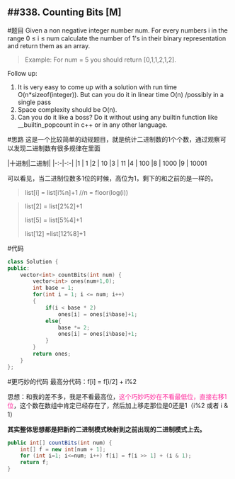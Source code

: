 ##338. Counting Bits [M]
---

#题目
Given a non negative integer number num. For every numbers i in the range 0 ≤ i ≤ num calculate the number of 1's in their binary representation and return them as an array.

>Example:
For num = 5 you should return [0,1,1,2,1,2].

Follow up:
1. It is very easy to come up with a solution with run time O(n*sizeof(integer)). But can you do it in linear time O(n) /possibly in a single pass
2. Space complexity should be O(n).
3. Can you do it like a boss? Do it without using any builtin function like __builtin_popcount in c++ or in any other language.


#思路
这是一个比较简单的动规题目，就是统计二进制数的1个个数，通过观察可以发现二进制数有很多规律在里面

|十进制|二进制|
|-:-|-:-|
|1 |  1
|2  | 10
|3  | 11
|4  | 100
|8  |     1000
|9 |      10001


可以看见，当二进制位数多1位的时候，高位为1，剩下的和之前的是一样的。
>list[i] = list[i%n]+1  //n = floor(log(i))

>list[2] = list[2%2]+1
>
>list[5] = list[5%4]+1
>
>list[12] =list[12%8]+1

#代码
```c++
class Solution {
public:
    vector<int> countBits(int num) {
        vector<int> ones(num+1,0);
        int base = 1;
        for(int i = 1; i <= num; i++)
        {
            if(i < base * 2)
                ones[i] = ones[i%base]+1;
            else{
                base *= 2;
                ones[i] = ones[i%base]+1;
            }
        }
        return ones;
    }
};
```


#更巧妙的代码
最高分代码：f[i] = f[i/2] + i%2

思想：和我的差不多，我是不看最高位，<font color=#ff2299>这个巧妙巧妙在不看最低位，直接右移1位</font>，这个数在数组中肯定已经存在了，然后加上移走那位是0还是1（i%2 或者 i & 1）

**其实整体思想都是把新的二进制模式映射到之前出现的二进制模式上去。**
```java
public int[] countBits(int num) {
    int[] f = new int[num + 1];
    for (int i=1; i<=num; i++) f[i] = f[i >> 1] + (i & 1);
    return f;
}
```



